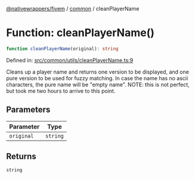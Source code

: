 [@nativewrappers/fivem](../../README.md) / [common](../README.md) / cleanPlayerName

# Function: cleanPlayerName()

```ts
function cleanPlayerName(original): string
```

Defined in: [src/common/utils/cleanPlayerName.ts:9](https://github.com/nativewrappers/nativewrappers/blob/c60977197fc03a84e577475a74a7b129c71770ca/src/common/utils/cleanPlayerName.ts#L9)

Cleans up a player name and returns one version to be displayed, and one pure version to be used for fuzzy matching.
In case the name has no ascii characters, the pure name will be "empty name".
NOTE: this is not perfect, but took me two hours to arrive to this point.

## Parameters

| Parameter | Type |
| ------ | ------ |
| `original` | `string` |

## Returns

`string`
